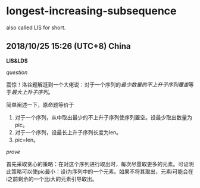 # longest-increasing-subsequence
also called LIS for short.

## 2018/10/25 15:26 (UTC+8) China

**LIS&LDS**

*question*

震惊！洛谷题解逛到一个大佬说：对于一个序列的*最少数量的不上升子序列覆盖*等于*最大上升子序列*。

简单阐述一下，原命题等价于

1) 对于一个序列，从中取出最少的不上升子序列使序列置空。设最少取出数量为pic。
2) 对于一个序列，设最长上升子序列长度为len。
3) pic=len。

*prove*

首先采取贪心的策略：在对这个序列进行取出时，每次尽量取更多的元素。可证明此策略可以使pic最小：设i为序列中的一个元素。如果不将其取出，元素i可能会在i之前剩余的一个比i大的元素引导取出。
